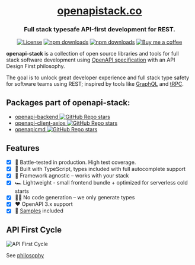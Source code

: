 <div align="center">
<h1><a href="https://openapistack.co">openapistack.co</a></h1>
<h3>Full stack typesafe API-first development for REST.</h3>

[![License](http://img.shields.io/:license-mit-blue.svg)](https://github.com/anttiviljami/openapi-stack/blob/master/LICENSE)
[![npm downloads](https://img.shields.io/npm/dw/openapi-backend)](https://www.npmjs.com/package/openapi-backend)
[![npm downloads](https://img.shields.io/npm/dw/openapi-client-axios)](https://www.npmjs.com/package/openapi-client-axios)
[![Buy me a coffee](https://img.shields.io/badge/donate-buy%20me%20a%20coffee-orange)](https://buymeacoff.ee/anttiviljami)

</div>

**openapi-stack** is a collection of open source libraries and tools for full stack software development using [OpenAPI specification](https://www.openapis.org/) with an API Design First philosophy.

The goal is to unlock great developer experience and full stack type safety for software teams using REST; inspired by tools like [GraphQL](https://graphql.org/) and [tRPC](https://trpc.io).

## Packages part of openapi-stack:

- [openapi-backend ![GitHub Repo stars](https://img.shields.io/github/stars/anttiviljami/openapi-backend?style=social)](https://github.com/anttiviljami/openapi-backend)
- [openapi-client-axios ![GitHub Repo stars](https://img.shields.io/github/stars/anttiviljami/openapi-client-axios?style=social)](https://github.com/anttiviljami/openapi-client-axios)
- [openapicmd ![GitHub Repo stars](https://img.shields.io/github/stars/anttiviljami/openapicmd?style=social)](https://github.com/anttiviljami/openapicmd)

## Features

- [x] 🚀 Battle-tested in production. High test coverage.
- [x] 🤝 Built with TypeScript, types included with full autocomplete support
- [x] 🥃 Framework agnostic – works with your stack
- [x] 🏎 Lightweight - small frontend bundle + optimized for serverless cold starts
- [x] 🧙‍♂️ No code generation – we only generate types
- [x] ❤️ OpenAPI 3.x support
- [x] 👀 [Samples](https://openapistack.co/docs/openapi-backend/examples) included

## API First Cycle

![API First Cycle](https://github.com/openapistack/docs/blob/main/static/img/openapi-stack.drawio.png?raw=true)

See [philosophy](https://openapistack.co/docs/api-first)
